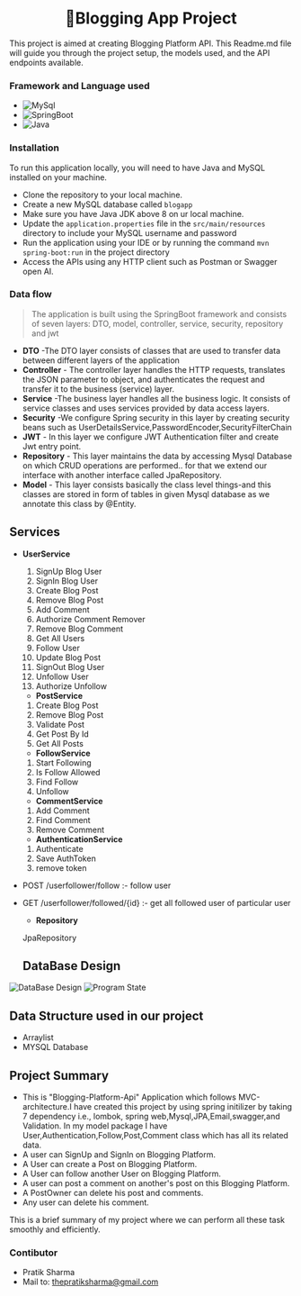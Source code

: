 <h1 align="center"> 
🏡Blogging App Project</h1>
This project is aimed at creating Blogging Platform API. This Readme.md file will guide you through the project setup, the models used, and the API endpoints available.

 ### Framework and Language used

- ![MySql](https://img.shields.io/badge/DBMS-MYSQL_8.0_or_Higher-blue)
- ![SpringBoot](https://img.shields.io/badge/Framework-SpringBoot-green)
- ![Java](https://img.shields.io/badge/Language-Java%208%20or%20higher-yellow)

 ### Installation

To run this application locally, you will need to have Java and MySQL installed on your machine.

- Clone the repository to your local machine.
- Create a new MySQL database called `blogapp`
- Make sure you have Java JDK above 8 on ur local machine.
- Update the `application.properties` file in the `src/main/resources` directory to include your MySQL username and password
- Run the application using your IDE or by running the command `mvn spring-boot:run` in the project directory
- Access the APIs using any HTTP client such as Postman or Swagger open AI.


### Data flow

> The application is built using the SpringBoot framework and consists of seven layers: DTO, model, controller, service, security, repository and jwt
- **DTO** -The DTO layer consists of classes that are used to transfer data between different layers of the application
- **Controller** - The controller layer handles the HTTP requests, translates the JSON parameter to object, and authenticates the request and transfer it to the business (service) layer.
- **Service** -The business layer handles all the business logic. It consists of service classes and uses services provided by data access layers.
- **Security** -We configure Spring security in this layer by creating security beans such as UserDetailsService,PasswordEncoder,SecurityFilterChain
- **JWT** - In this layer we configure JWT Authentication filter and create Jwt entry point.
- **Repository** - This layer maintains the data by accessing Mysql Database on which CRUD operations are performed.. for that we extend our interface with another interface called JpaRepository.
- **Model** - This layer consists basically the class level things-and this classes are stored in form of tables in given Mysql database as we annotate this class by @Entity.

## Services

* **UserService**

   1. SignUp Blog User
   2. SignIn Blog User
   3. Create Blog Post
   4. Remove Blog Post
   5. Add Comment
   6. Authorize Comment Remover
   7. Remove Blog Comment
   8. Get All Users
   9. Follow User
   10. Update Blog Post
   11. SignOut Blog User
   12. Unfollow User
   13. Authorize Unfollow

  * **PostService**

   1. Create Blog Post
   2. Remove Blog Post
   3. Validate Post
   4. Get Post By Id
   5. Get All Posts


   * **FollowService**

   1. Start Following
   2. Is Follow Allowed
   3. Find Follow
   4. Unfollow
      

   * **CommentService**

   1. Add Comment
   2. Find Comment
   3. Remove Comment
  

   * **AuthenticationService**

   1. Authenticate
   2. Save AuthToken
   3. remove token

- POST /userfollower/follow :- follow user
- GET /userfollower/followed/{id} :- get all followed user of particular user

  * **Repository**

  JpaRepository

  ## **DataBase Design**

![DataBase Design](EER-BloggingApi.png)
![Program State](springboot.png)

## **Data Structure used in our project**
* Arraylist
* MYSQL Database
## **Project Summary**

* This is "Blogging-Platform-Api" Application which follows MVC-architecture.I have created this project by using spring initilizer by taking 7 dependency i.e., lombok, spring web,Mysql,JPA,Email,swagger,and Validation. In my model package I have User,Authentication,Follow,Post,Comment class which has all its related data.
* A user can SignUp and SignIn on Blogging Platform.
* A User can create a Post on Blogging Platform.
* A User can follow another User on Blogging Platform.
* A user can post a comment on another's post on this Blogging Platform.
* A PostOwner can delete his post and comments.
* Any user can delete his comment.

This is a brief summary of my project where we can perform all these task smoothly and efficiently.

 ### Contibutor

* Pratik Sharma
* Mail to: thepratiksharma@gmail.com
  
 


